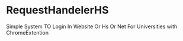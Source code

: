 # RequestHandelerHS
Simple System TO Login In Website Or Hs Or Net For Universities with ChromeExtention

